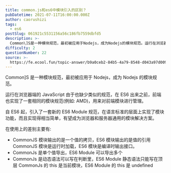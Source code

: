 ```yaml
---
title: common.js和es6中模块引入的区别？
pubDatetime: 2021-07-11T16:00:00.000Z
author: caorushizi
tags:
  - es6
postSlug: 061921c5531156a56c186fb7559dbfd5
description: >-
  Common\]S是一种模块规范，最初被应用于Nodejs，成为Nodejs的模块规范。运行在浏览器端的JavaScript由于也缺少类似的规范，在ES6出来之前，前端也实现了一套相同的模块规范(例如
difficulty: 2
questionNumber: 22
source: >-
  https://fe.ecool.fun/topic-answer/b9a0ceb2-84b5-4a79-8548-d043a97d0096?orderBy=updateTime&order=desc&tagId=24
---
```


Common\]S 是一种模块规范，最初被应用于 Nodejs，成为 Nodejs 的模块规范。

运行在浏览器端的 JavaScript 由于也缺少类似的规范，在 ES6 出来之前，前端也实现了一套相同的模块规范(例如: AMD)，用来对前端模块进行管理。

自 ES6 起，引入了一套新的 ES6 Module 规范，在语言标准的层面上实现了模块功能，而且实现得相当简单，有望成为浏览器和服务器通用的模块解决方案。

在使用上的差别主要有:

- CommonJS 模块输出的是一个值的拷贝，ES6 模块输出的是值的引用 CommonJS 模块是运行时加载，ES6 模块是编译时输出接口。
- CommonJs 是单个值导出，ES6 Module 可以导出多个
- CommonJs 是动态语法可以写在判断里，ES6 Module 静态语法只能写在顶层 CommonJs 的 this 是当前模块，ES6 Module 的 this 是 undefined
